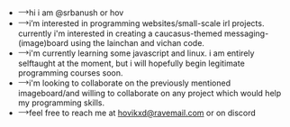 - 𐃘hi i am @srbanush or hov
- 𐃘i’m interested in programming websites/small-scale irl projects. currently i'm interested in creating a caucasus-themed messaging-(image)board using the lainchan and vichan code. 
- 𐃘i'm currently learning some javascript and linux. i am entirely selftaught at the moment, but i will hopefully begin legitimate programming courses soon. 
- 𐃘i'm looking to collaborate on the previously mentioned imageboard/and willing to collaborate on any project which would help my programming skills.  
- 𐃘feel free to reach me at hovikxd@ravemail.com or on discord

<!---
srbanush/srbanush is a special repository because its `README.md` (this file) appears on your GitHub profile.
You can click the Preview link to take a look at your changes.
--->
